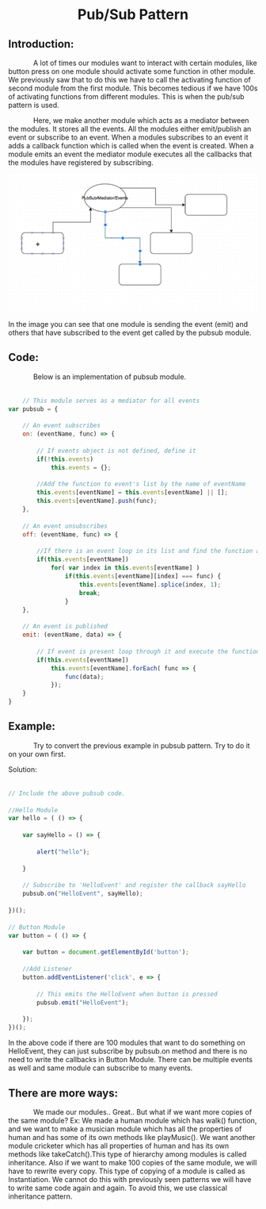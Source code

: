 <h1 align = "center">Pub/Sub Pattern</h1>
<h2> Introduction: </h2>
<p style = "text-indent: 10%">A lot of times our modules want to interact with certain modules, like button press on one module should activate some function in other module. We previously saw that to do this we have to call the activating function of second module from the first module. This becomes tedious if we have 100s of activating functions from different modules. This is when the pub/sub pattern is used.</p>
<p style = "text-indent: 10%">Here, we make another module which acts as a mediator between the modules. It stores all the events. All the modules either emit/publish an event or subscribe to an event. When a modules subscribes to an event it adds a callback function which is called when the event is created. When a module emits an event the mediator module executes all the callbacks that the modules have registered by subscribing.</p>

![Pub/Sub Pattern](https://github.com/Ankit-22/Javascript-notes/blob/master/Modular-Javascript/pubsub.png "Working of Pub/Sub Pattern")

In the image you can see that one module is sending the event (emit) and others that have subscribed to the event get called by the pubsub module.

<h2> Code: </h2>
<p style = "text-indent: 10%">Below is an implementation of pubsub module.</p>

```js

	// This module serves as a mediator for all events
var pubsub = {

	// An event subscribes
	on: (eventName, func) => {

		// If events object is not defined, define it
		if(!this.events)
			this.events = {};

		//Add the function to event's list by the name of eventName
		this.events[eventName] = this.events[eventName] || [];
		this.events[eventName].push(func);
	},

	// An event unsubscribes
	off: (eventName, func) => {

		//If there is an event loop in its list and find the function and remove it
		if(this.events[eventName])
			for( var index in this.events[eventName] )
				if(this.events[eventName][index] === func) {
					this.events[eventName].splice(index, 1);
					break;
				}
	},

	// An event is published
	emit: (eventName, data) => {

		// If event is present loop through it and execute the functions on its list with the data.
		if(this.events[eventName])
			this.events[eventName].forEach( func => {
				func(data);
			});
	}
}

```

<h2>Example:</h2>
<p style = "text-indent: 10%">Try to convert the previous example in pubsub pattern. Try to do it on your own first.</p>

Solution:
```js

// Include the above pubsub code.

//Hello Module
var hello = ( () => {

	var sayHello = () => {
    
    	alert("hello");
        
    }
    
    // Subscribe to 'HelloEvent' and register the callback sayHello
    pubsub.on("HelloEvent", sayHello);
    
})();

// Button Module
var button = ( () => {

	var button = document.getElementById('button');
    
    //Add Listener
    button.addEventListener('click', e => {
    
    	// This emits the HelloEvent when button is pressed
    	pubsub.emit("HelloEvent");
        
    });
})();

```

In the above code if there are 100 modules that want to do something on HelloEvent, they can just subscribe by pubsub.on method and there is no need to write the callbacks in Button Module. There can be multiple events as well and same module can subscribe to many events.

<h2>There are more ways:</h2>
<p style = "text-indent: 10%">We made our modules.. Great.. But what if we want more copies of the same module? Ex: We made a human module which has walk() function, and we want to make a musician module which has all the properties of human and has some of its own methods like playMusic(). We want another module cricketer which has all properties of human and has its own methods like takeCatch().This type of hierarchy among modules is called inheritance. Also if we want to make 100 copies of the same module, we will have to rewrite every copy. This type of copying of a module is called as Instantiation. We cannot do this with previously seen patterns we will have to write same code again and again. To avoid this, we use classical inheritance pattern.</p>
